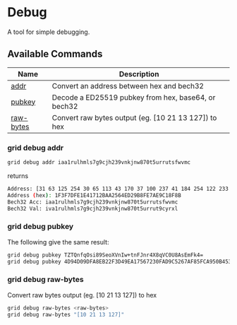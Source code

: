 # Debug

A tool for simple debugging.

## Available Commands

| Name                               | Description                                          |
| ---------------------------------- | ---------------------------------------------------- |
| [addr](#grid-debug-addr)           | Convert an address between hex and bech32            |
| [pubkey](#grid-debug-pubkey)       | Decode a ED25519 pubkey from hex, base64, or bech32  |
| [raw-bytes](#grid-debug-raw-bytes) | Convert raw bytes output (eg. [10 21 13 127]) to hex |

### grid debug addr

```bash
grid debug addr iaa1rulhmls7g9cjh239vnkjnw870t5urrutsfwvmc
```

returns

```bash
Address: [31 63 125 254 30 65 113 43 170 37 100 237 41 184 254 122 233 193 143 139]
Address (hex): 1F3F7DFE1E41712BAA2564ED29B8FE7AE9C18F8B
Bech32 Acc: iaa1rulhmls7g9cjh239vnkjnw870t5urrutsfwvmc
Bech32 Val: iva1rulhmls7g9cjh239vnkjnw870t5urrut9cyrxl
```

### grid debug pubkey

The following give the same result:

```bash
grid debug pubkey TZTQnfqOsi89SeoXVnIw+tnFJnr4X8qVC0U8AsEmFk4=
grid debug pubkey 4D94D09DFA8EB22F3D49EA17567230FAD9C5267AF85FCA950B453C02C126164E
  ```

### grid debug raw-bytes

Convert raw bytes output (eg. [10 21 13 127]) to hex

```bash
grid debug raw-bytes <raw-bytes>
grid debug raw-bytes "[10 21 13 127]"
```
